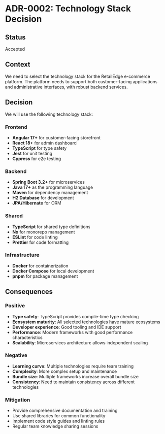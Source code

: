 # ADR-0002: Technology Stack Decision

## Status
Accepted

## Context
We need to select the technology stack for the RetailEdge e-commerce platform. The platform needs to support both customer-facing applications and administrative interfaces, with robust backend services.

## Decision
We will use the following technology stack:

### Frontend
- **Angular 17+** for customer-facing storefront
- **React 18+** for admin dashboard
- **TypeScript** for type safety
- **Jest** for unit testing
- **Cypress** for e2e testing

### Backend
- **Spring Boot 3.2+** for microservices
- **Java 17+** as the programming language
- **Maven** for dependency management
- **H2 Database** for development
- **JPA/Hibernate** for ORM

### Shared
- **TypeScript** for shared type definitions
- **Nx** for monorepo management
- **ESLint** for code linting
- **Prettier** for code formatting

### Infrastructure
- **Docker** for containerization
- **Docker Compose** for local development
- **pnpm** for package management

## Consequences

### Positive
- **Type safety**: TypeScript provides compile-time type checking
- **Ecosystem maturity**: All selected technologies have mature ecosystems
- **Developer experience**: Good tooling and IDE support
- **Performance**: Modern frameworks with good performance characteristics
- **Scalability**: Microservices architecture allows independent scaling

### Negative
- **Learning curve**: Multiple technologies require team training
- **Complexity**: More complex setup and maintenance
- **Bundle size**: Multiple frameworks increase overall bundle size
- **Consistency**: Need to maintain consistency across different technologies

### Mitigation
- Provide comprehensive documentation and training
- Use shared libraries for common functionality
- Implement code style guides and linting rules
- Regular team knowledge sharing sessions
